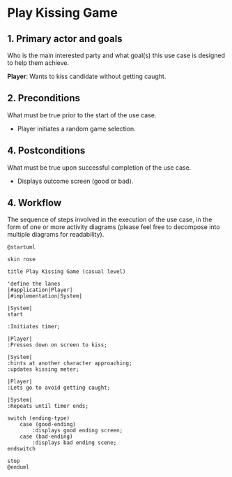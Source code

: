 # Play Kissing Game

## 1. Primary actor and goals
Who is the main interested party and what goal(s) this use case is designed to help them achieve.

__Player__: Wants to kiss candidate without getting caught.


## 2. Preconditions

What must be true prior to the start of the use case.

* Player initiates a random game selection.

## 4. Postconditions

What must be true upon successful completion of the use case.

* Displays outcome screen (good or bad).

## 4. Workflow

The sequence of steps involved in the execution of the use case, in the form of one or more activity diagrams (please feel free to decompose into multiple diagrams for readability).

```plantuml
@startuml

skin rose

title Play Kissing Game (casual level)

'define the lanes
|#application|Player|
|#implementation|System|

|System|
start

:Initiates timer;

|Player|
:Presses down on screen to kiss;

|System|
:hints at another character approaching;
:updates kissing meter;

|Player| 
:Lets go to avoid getting caught;

|System| 
:Repeats until timer ends;

switch (ending-type)
    case (good-ending) 
        :displays good ending screen;
    case (bad-ending)
        :displays bad ending scene;
endswitch

stop
@enduml